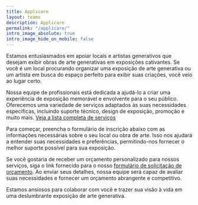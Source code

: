 ```yaml
---
title: Applicare
layout: teams
description: Applicare
permalink: "/applicare/"
intro_image_absolute: true
intro_image_hide_on_mobile: false
---
```


Estamos entusiasmados em apoiar locais e artistas generativos que desejam exibir obras de arte generativas em exposições cativantes. Se você é um local procurando organizar uma exposição de arte generativa ou um artista em busca do espaço perfeito para exibir suas criações, você veio ao lugar certo.

Nossa equipe de profissionais está dedicada a ajudá-lo a criar uma experiência de exposição memorável e envolvente para o seu público. Oferecemos uma variedade de serviços adaptados às suas necessidades específicas, incluindo suporte técnico, design de exposição, promoção e muito mais. [Veja a lista completa de serviços](/services)

Para começar, preencha o formulário de inscrição abaixo com as informações necessárias sobre o seu local ou obra de arte. Isso nos ajudará a entender suas necessidades e preferências, permitindo-nos fornecer o melhor suporte possível para sua exposição.

Se você gostaria de receber um orçamento personalizado para nossos serviços, siga o link fornecido para o nosso [formulário de solicitação de orçamento](/quote). Ao enviar seus detalhes, nossa equipe será capaz de avaliar suas necessidades e fornecer um orçamento abrangente e competitivo.

Estamos ansiosos para colaborar com você e trazer sua visão à vida em uma deslumbrante exposição de arte generativa.
